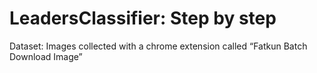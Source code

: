# LeadersClassifier: Step by step
Dataset:
Images collected with a chrome extension called “Fatkun Batch Download Image”
